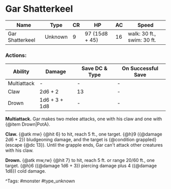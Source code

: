 # Gar Shatterkeel

| Name | Type | CR | HP | AC | Speed |
|------|------|----|----|----|-------|
| Gar Shatterkeel | Unknown | 9 | 97 (15d8 + 45) | 16 | walk: 30 ft., swim: 30 ft. |

### Actions:

| Ability | Damage | Save DC & Type | On Successful Save |
|---------|--------|----------------|--------------------|
| Multiattack | - | - | - |
| Claw | 2d6 + 2 | 13 | - |
| Drown | 1d6 + 3 + 1d8 | - | - |


**Multiattack.** Gar makes two melee attacks, one with his claw and one with {@item Drown|PotA}.

**Claw.** {@atk mw} {@hit 6} to hit, reach 5 ft., one target. {@h}9 ({@damage 2d6 + 2}) bludgeoning damage, and the target is {@condition grappled} (escape {@dc 13}). Until the grapple ends, Gar can't attack other creatures with his claw.

**Drown.** {@atk mw,rw} {@hit 7} to hit, reach 5 ft. or range 20/60 ft., one target. {@h}6 ({@damage 1d6 + 3}) piercing damage plus 4 ({@damage 1d8}) cold damage.

^Tags: #monster #type_unknown